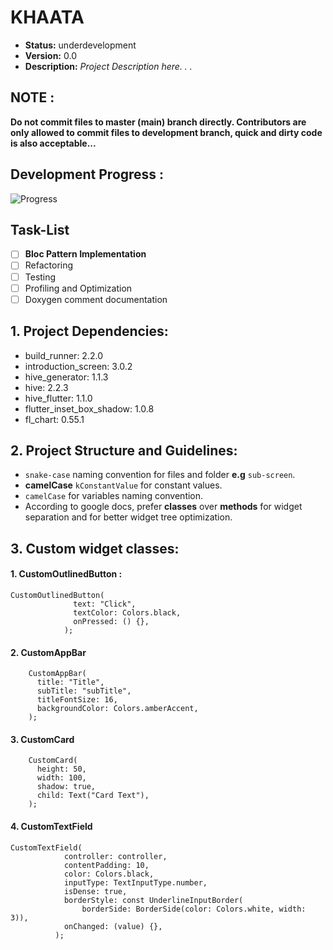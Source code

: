 # KHAATA 
- **Status:** underdevelopment
- **Version:** 0.0
- **Description:** *Project Description here. . .*

## **NOTE :**
**Do not commit files to master (main) branch directly. Contributors are only allowed to commit files to development branch, quick and dirty code is also acceptable...**

## **Development Progress :**
![Progress](https://progress-bar.dev/33/?title=progress)

## **Task-List**
- [ ] **Bloc Pattern Implementation** 
- [ ] Refactoring
- [ ] Testing
- [ ] Profiling and Optimization
- [ ] Doxygen comment documentation 

## 1. **Project Dependencies:**

- build_runner: 2.2.0
- introduction_screen: 3.0.2
- hive_generator: 1.1.3
- hive: 2.2.3
- hive_flutter: 1.1.0
- flutter_inset_box_shadow: 1.0.8
- fl_chart: 0.55.1
  
## 2. **Project Structure and Guidelines:**
- `snake-case` naming convention for files and folder **e.g** `sub-screen`.
- **camelCase** `kConstantValue` for constant values.
- `camelCase` for variables naming convention.
- According to google docs, prefer **classes** over **methods** for widget separation and for better widget tree optimization.

## 3. **Custom widget classes:**
#### 1. CustomOutlinedButton :
```
CustomOutlinedButton(
              text: "Click",
              textColor: Colors.black,
              onPressed: () {},
            );
```
#### 2. CustomAppBar
```
    CustomAppBar(
      title: "Title",
      subTitle: "subTitle",
      titleFontSize: 16,
      backgroundColor: Colors.amberAccent,
    );
```
#### 3. CustomCard
```
    CustomCard(
      height: 50,
      width: 100,
      shadow: true,
      child: Text("Card Text"),
    );
```
#### 4. CustomTextField
```
CustomTextField(
            controller: controller,
            contentPadding: 10,
            color: Colors.black,
            inputType: TextInputType.number,
            isDense: true,
            borderStyle: const UnderlineInputBorder(
                borderSide: BorderSide(color: Colors.white, width: 3)),
            onChanged: (value) {},
          );
```
